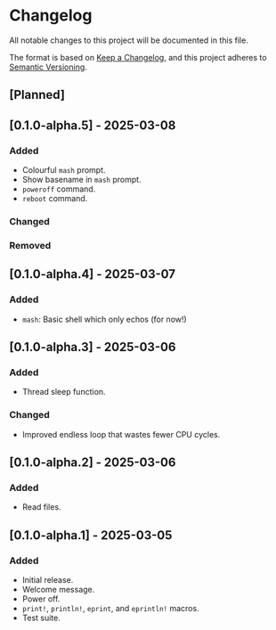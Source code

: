 # Changelog

All notable changes to this project will be documented in this file.

The format is based on [Keep a Changelog](https://keepachangelog.com/en/1.1.0/),
and this project adheres to [Semantic Versioning](https://semver.org/spec/v2.0.0.html).

## [Planned]

## [0.1.0-alpha.5] - 2025-03-08

### Added

- Colourful `mash` prompt.
- Show basename in `mash` prompt.
- `poweroff` command.
- `reboot` command.

### Changed

### Removed

## [0.1.0-alpha.4] - 2025-03-07

### Added

- `mash`: Basic shell which only echos (for now!)

## [0.1.0-alpha.3] - 2025-03-06

### Added

- Thread sleep function.

### Changed

- Improved endless loop that wastes fewer CPU cycles.

## [0.1.0-alpha.2] - 2025-03-06

### Added

- Read files.

## [0.1.0-alpha.1] - 2025-03-05

### Added

- Initial release.
- Welcome message.
- Power off.
- `print!`, `println!`, `eprint`, and `eprintln!` macros.
- Test suite.
